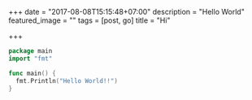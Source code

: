 +++
date = "2017-08-08T15:15:48+07:00"
description = "Hello World"
featured_image = ""
tags = [post, go]
title = "Hi"

+++
```go
package main
import "fmt"

func main() {
  fmt.Println("Hello World!!")
}
```
